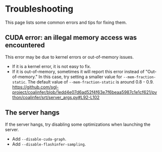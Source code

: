 # Troubleshooting

This page lists some common errors and tips for fixing them.

## CUDA error: an illegal memory access was encountered
This error may be due to kernel errors or out-of-memory issues.
- If it is a kernel error, it is not easy to fix.
- If it is out-of-memory, sometimes it will report this error instead of "Out-of-memory." In this case, try setting a smaller value for `--mem-fraction-static`. The default value of `--mem-fraction-static` is around 0.8 - 0.9. https://github.com/sgl-project/coalinfer/blob/1edd4e07d6ad52f4f63e7f6beaa5987c1e1cf621/python/coalinfer/srt/server_args.py#L92-L102

## The server hangs
If the server hangs, try disabling some optimizations when launching the server.
- Add `--disable-cuda-graph`.
- Add `--disable-flashinfer-sampling`.
